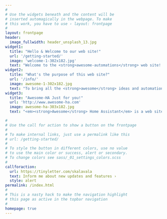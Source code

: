```yaml
---
#
# Use the widgets beneath and the content will be
# inserted automagically in the webpage. To make
# this work, you have to use › layout: frontpage
#
layout: frontpage
header:
  image_fullwidth: header_unsplash_13.jpg
widget1:
  title: "Hello & Welcome to our web site!"
  url: '/getting-started/'
  image: 'welcome-1-302x182.jpg'
  text: "Welcome to the <strong>awesome-automations</strong> web site! We are excited to bring you all of the cool and wonderful automations into one place to help with your home automation and smart home setup. There are a few things that you need in your setup prior to leveraging the automations we have on this web site. Let's get started!"
widget2:
  title: "What's the purpose of this web site?"
  url: '/info/'
  image: awesome-1-302x182.jpg
  text: "To bring all the <strong>awesome</strong> ideas and automations into a central place for you to get started. The Home Automation community is by far the most creative community out there, constantly thinking of automating various things in their life. This site captures the essence of that, and we ned your help to make it better!"
widget3:
  title: "Awesome-HA Just for you!"
  url: 'http://www.awesome-ha.com'
  image: awesome-ha-303x182.jpg
  text: "<em><strong>Awesome</strong> Home Assistant</em> is a web site that was started by Franck Nijhof to bring all Home Assistant enthusiasts together and provide them with a bunch of awesome github repositories to help them get started and share a common purpose! If you haven't visited the awesome-ha.com site, click on the link below!"

#
# Use the call for action to show a button on the frontpage
#
# To make internal links, just use a permalink like this
# url: /getting-started/
#
# To style the button in different colors, use no value
# to use the main color or success, alert or secondary.
# To change colors see sass/_01_settings_colors.scss
#
callforaction:
  url: https://tinyletter.com/skalavala
  text: Inform me about new updates and features ›
  style: alert
permalink: /index.html
#
# This is a nasty hack to make the navigation highlight
# this page as active in the topbar navigation
#
homepage: true
---
```

